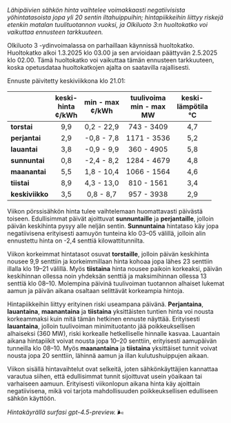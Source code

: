 *Lähipäivien sähkön hinta vaihtelee voimakkaasti negatiivisista yöhintatasoista jopa yli 20 sentin iltahuippuihin; hintapiikkeihin liittyy riskejä etenkin matalan tuulituotannon vuoksi, ja Olkiluoto 3:n huoltokatko voi vaikuttaa ennusteen tarkkuuteen.*

Olkiluoto 3 -ydinvoimalassa on parhaillaan käynnissä huoltokatko. Huoltokatko alkoi 1.3.2025 klo 03.00 ja sen arvioidaan päättyvän 2.5.2025 klo 02.00. Tämä huoltokatko voi vaikuttaa tämän ennusteen tarkkuuteen, koska opetusdataa huoltokatkojen ajalta on saatavilla rajallisesti.

Ennuste päivitetty keskiviikkona klo 21.01:

|              | keski-<br>hinta<br>¢/kWh | min - max<br>¢/kWh | tuulivoima<br>min - max<br>MW | keski-<br>lämpötila<br>°C |
|:-------------|:----------------:|:----------------:|:-------------:|:-------------:|
| **torstai**  |       9,9        |     0,2 - 22,9     |     743 - 3409     |      4,7      |
| **perjantai**|       2,9        |    -0,8 - 7,8      |    1171 - 3536     |      5,2      |
| **lauantai** |       3,8        |    -0,9 - 9,9      |     360 - 4905     |      5,8      |
| **sunnuntai**|       0,8        |    -2,4 - 8,2      |    1284 - 4679     |      4,8      |
| **maanantai**|       5,5        |     1,8 - 10,4     |    1066 - 1564     |      4,6      |
| **tiistai**  |       8,9        |     4,3 - 13,0     |     810 - 1561     |      3,4      |
| **keskiviikko**|     3,5        |     0,8 - 8,7      |     957 - 3938     |      2,9      |

Viikon pörssisähkön hinta tulee vaihtelemaan huomattavasti päivästä toiseen. Edullisimmat päivät ajoittuvat **sunnuntaille** ja **perjantaille**, jolloin päivän keskihinta pysyy alle neljän sentin. **Sunnuntaina** hintataso käy jopa negatiivisena erityisesti aamuyön tunteina klo 03–05 välillä, jolloin alin ennustettu hinta on -2,4 senttiä kilowattitunnilta.

Viikon korkeimmat hintatasot osuvat **torstaille**, jolloin päivän keskihinta nousee 9,9 senttiin ja korkeimmillaan hinta kohoaa jopa lähes 23 senttiin illalla klo 19–21 välillä. Myös **tiistaina** hinta nousee paikoin korkeaksi, päivän keskihinnan ollessa noin yhdeksän senttiä ja maksimihinnan ollessa 13 senttiä klo 08–10. Molempina päivinä tuulivoiman tuotannon alhaiset lukemat aamun ja päivän aikana osaltaan selittävät korkeampia hintoja.

Hintapiikkeihin liittyy erityinen riski useampana päivänä. **Perjantaina**, **lauantaina**, **maanantaina** ja **tiistaina** yksittäisten tuntien hinta voi nousta korkeammaksi kuin mitä tämän hetkinen ennuste näyttää. Erityisesti **lauantaina**, jolloin tuulivoiman minimituotanto jää poikkeuksellisen alhaiseksi (360 MW), riski korkealle hetkelliselle hinnalle kasvaa. Lauantain aikana hintapiikit voivat nousta jopa 10–20 senttiin, erityisesti aamupäivän tunneilla klo 08–10. Myös **maanantaina** ja **tiistaina** yksittäiset tunnit voivat nousta jopa 20 senttiin, lähinnä aamun ja illan kulutushuippujen aikaan.

Viikon sisällä hintavaihtelut ovat selkeitä, joten sähkönkäyttäjien kannattaa varautua siihen, että edullisimmat tunnit sijoittuvat usein yöaikaan tai varhaiseen aamuun. Erityisesti viikonlopun aikana hinta käy ajoittain negatiivisena, mikä voi tarjota mahdollisuuden poikkeuksellisen edulliseen sähkön käyttöön.

*Hintakäyrällä surfasi gpt-4.5-preview.* 🌬️
